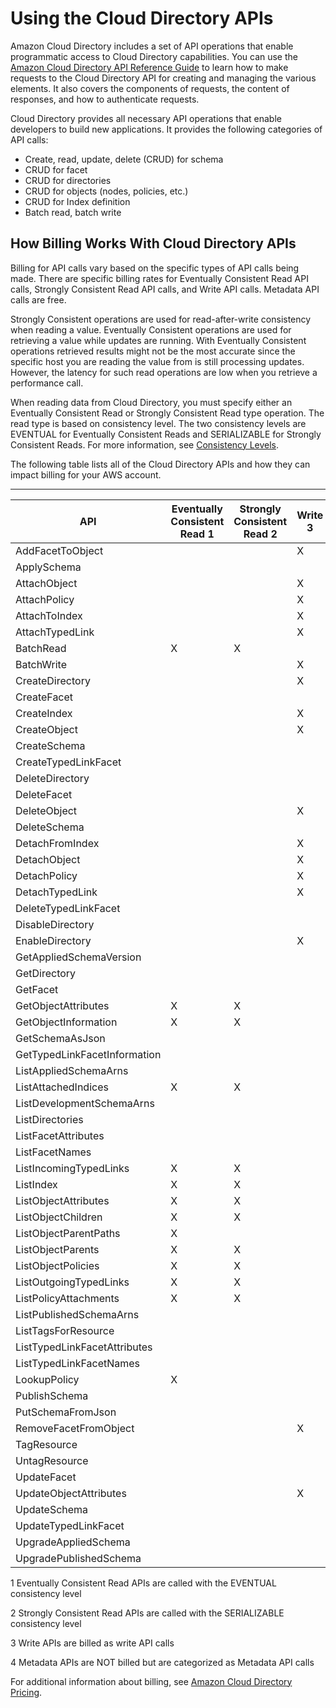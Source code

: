 # Using the Cloud Directory APIs<a name="cd_using_api"></a>

Amazon Cloud Directory includes a set of API operations that enable programmatic access to Cloud Directory capabilities\. You can use the [Amazon Cloud Directory API Reference Guide](http://docs.aws.amazon.com/directoryservice/latest/APIReference/welcome.html) to learn how to make requests to the Cloud Directory API for creating and managing the various elements\. It also covers the components of requests, the content of responses, and how to authenticate requests\.

Cloud Directory provides all necessary API operations that enable developers to build new applications\. It provides the following categories of API calls:
+ Create, read, update, delete \(CRUD\) for schema
+ CRUD for facet
+ CRUD for directories
+ CRUD for objects \(nodes, policies, etc\.\)
+ CRUD for Index definition
+ Batch read, batch write

## How Billing Works With Cloud Directory APIs<a name="billingcdapis"></a>

Billing for API calls vary based on the specific types of API calls being made\. There are specific billing rates for Eventually Consistent Read API calls, Strongly Consistent Read API calls, and Write API calls\. Metadata API calls are free\. 

Strongly Consistent operations are used for read\-after\-write consistency when reading a value\. Eventually Consistent operations are used for retrieving a value while updates are running\. With Eventually Consistent operations retrieved results might not be the most accurate since the specific host you are reading the value from is still processing updates\. However, the latency for such read operations are low when you retrieve a performance call\. 

When reading data from Cloud Directory, you must specify either an Eventually Consistent Read or Strongly Consistent Read type operation\. The read type is based on consistency level\. The two consistency levels are EVENTUAL for Eventually Consistent Reads and SERIALIZABLE for Strongly Consistent Reads\. For more information, see [Consistency Levels](consistencylevels.md)\. 

The following table lists all of the Cloud Directory APIs and how they can impact billing for your AWS account\.


****  

| API | Eventually Consistent Read 1 | Strongly Consistent Read 2 | Write 3 | Metadata 4 | 
| --- | --- | --- | --- | --- | 
| AddFacetToObject |  |  | X |  | 
| ApplySchema |  |  |  | X | 
| AttachObject |  |  | X |  | 
| AttachPolicy |  |  | X |  | 
| AttachToIndex |  |  | X |  | 
| AttachTypedLink |  |  | X |  | 
| BatchRead | X | X |  |  | 
| BatchWrite |  |  | X |  | 
| CreateDirectory |  |  | X |  | 
| CreateFacet |  |  |  | X | 
| CreateIndex |  |  | X |  | 
| CreateObject |  |  | X |  | 
| CreateSchema |  |  |  | X | 
| CreateTypedLinkFacet |  |  |  | X | 
| DeleteDirectory |  |  |  | X | 
| DeleteFacet |  |  |  | X | 
| DeleteObject |  |  | X |  | 
| DeleteSchema |  |  |  | X | 
| DetachFromIndex |  |  | X |  | 
| DetachObject |  |  | X |  | 
| DetachPolicy |  |  | X |  | 
| DetachTypedLink |  |  | X |  | 
| DeleteTypedLinkFacet |  |  |  | X | 
| DisableDirectory |  |  |  | X | 
| EnableDirectory |  |  | X |  | 
| GetAppliedSchemaVersion |  |  |  | X | 
| GetDirectory |  |  |  | X | 
| GetFacet |  |  |  | X | 
| GetObjectAttributes | X | X |  |  | 
| GetObjectInformation | X | X |  |  | 
| GetSchemaAsJson |  |  |  | X | 
| GetTypedLinkFacetInformation |  |  |  | X | 
| ListAppliedSchemaArns |  |  |  | X | 
| ListAttachedIndices | X | X |  |  | 
| ListDevelopmentSchemaArns |  |  |  | X | 
| ListDirectories |  |  |  | X | 
| ListFacetAttributes |  |  |  | X | 
| ListFacetNames |  |  |  | X | 
| ListIncomingTypedLinks | X | X |  |  | 
| ListIndex | X | X |  |  | 
| ListObjectAttributes | X | X |  |  | 
| ListObjectChildren | X | X |  |  | 
| ListObjectParentPaths | X |  |  |  | 
| ListObjectParents | X | X |  |  | 
| ListObjectPolicies | X | X |  |  | 
| ListOutgoingTypedLinks | X | X |  |  | 
| ListPolicyAttachments | X | X |  |  | 
| ListPublishedSchemaArns |  |  |  | X | 
| ListTagsForResource |  |  |  | X | 
| ListTypedLinkFacetAttributes |  |  |  | X | 
| ListTypedLinkFacetNames |  |  |  | X | 
| LookupPolicy | X |  |  |  | 
| PublishSchema |  |  |  | X | 
| PutSchemaFromJson |  |  |  | X | 
| RemoveFacetFromObject |  |  | X |  | 
| TagResource |  |  |  | X | 
| UntagResource |  |  |  | X | 
| UpdateFacet |  |  |  | X | 
| UpdateObjectAttributes |  |  | X |  | 
| UpdateSchema |  |  |  | X | 
| UpdateTypedLinkFacet |  |  |  | X | 
| UpgradeAppliedSchema |  |  |  | X | 
| UpgradePublishedSchema |  |  |  | X | 

1 Eventually Consistent Read APIs are called with the EVENTUAL consistency level

2 Strongly Consistent Read APIs are called with the SERIALIZABLE consistency level

3 Write APIs are billed as write API calls

4 Metadata APIs are NOT billed but are categorized as Metadata API calls

For additional information about billing, see [Amazon Cloud Directory Pricing](https://aws.amazon.com/cloud-directory/pricing/)\.